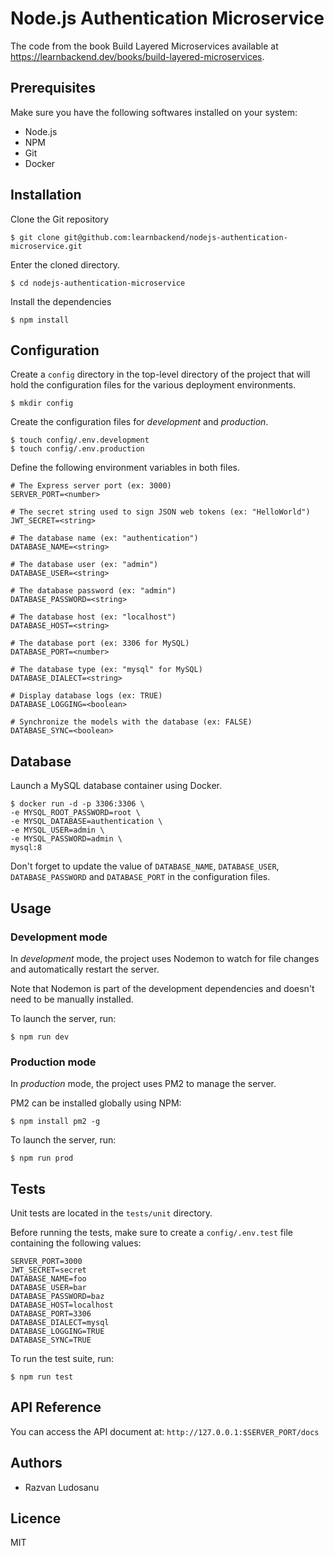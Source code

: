 # Node.js Authentication Microservice

The code from the book Build Layered Microservices available at https://learnbackend.dev/books/build-layered-microservices.

## Prerequisites

Make sure you have the following softwares installed on your system:

- Node.js
- NPM
- Git
- Docker

## Installation

Clone the Git repository

```
$ git clone git@github.com:learnbackend/nodejs-authentication-microservice.git
```

Enter the cloned directory.

```
$ cd nodejs-authentication-microservice
```

Install the dependencies

```
$ npm install
```

## Configuration

Create a `config` directory in the top-level directory of the project that will hold the configuration files for the various deployment environments.

```
$ mkdir config
```

Create the configuration files for _development_ and _production_.

```
$ touch config/.env.development
$ touch config/.env.production
```

Define the following environment variables in both files.

```
# The Express server port (ex: 3000)
SERVER_PORT=<number>

# The secret string used to sign JSON web tokens (ex: "HelloWorld")
JWT_SECRET=<string>

# The database name (ex: "authentication")
DATABASE_NAME=<string>

# The database user (ex: "admin")
DATABASE_USER=<string>

# The database password (ex: "admin")
DATABASE_PASSWORD=<string>

# The database host (ex: "localhost")
DATABASE_HOST=<string>

# The database port (ex: 3306 for MySQL)
DATABASE_PORT=<number>

# The database type (ex: "mysql" for MySQL)
DATABASE_DIALECT=<string>

# Display database logs (ex: TRUE)
DATABASE_LOGGING=<boolean>

# Synchronize the models with the database (ex: FALSE)
DATABASE_SYNC=<boolean>
```

## Database

Launch a MySQL database container using Docker.

```
$ docker run -d -p 3306:3306 \
-e MYSQL_ROOT_PASSWORD=root \
-e MYSQL_DATABASE=authentication \
-e MYSQL_USER=admin \
-e MYSQL_PASSWORD=admin \
mysql:8
```

Don't forget to update the value of `DATABASE_NAME`, `DATABASE_USER`, `DATABASE_PASSWORD` and `DATABASE_PORT` in the configuration files.

## Usage

### Development mode

In _development_ mode, the project uses Nodemon to watch for file changes and automatically restart the server.

Note that Nodemon is part of the development dependencies and doesn't need to be manually installed.

To launch the server, run:

```
$ npm run dev
```

### Production mode

In _production_ mode, the project uses PM2 to manage the server.

PM2 can be installed globally using NPM:

```
$ npm install pm2 -g
```

To launch the server, run:

```
$ npm run prod
```

## Tests

Unit tests are located in the `tests/unit` directory.

Before running the tests, make sure to create a `config/.env.test` file containing the following values:

```
SERVER_PORT=3000
JWT_SECRET=secret
DATABASE_NAME=foo
DATABASE_USER=bar
DATABASE_PASSWORD=baz
DATABASE_HOST=localhost
DATABASE_PORT=3306
DATABASE_DIALECT=mysql
DATABASE_LOGGING=TRUE
DATABASE_SYNC=TRUE
```

To run the test suite, run:

```
$ npm run test
```

## API Reference

You can access the API document at: `http://127.0.0.1:$SERVER_PORT/docs`

## Authors

- Razvan Ludosanu

## Licence

MIT
